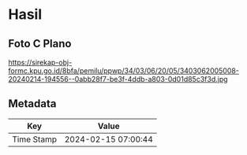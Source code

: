 # Hasil

## Foto C Plano

https://sirekap-obj-formc.kpu.go.id/8bfa/pemilu/ppwp/34/03/06/20/05/3403062005008-20240214-194556--0abb28f7-be3f-4ddb-a803-0d01d85c3f3d.jpg


## Metadata

| Key        | Value               |
| ---------- | ------------------- |
| Time Stamp | 2024-02-15 07:00:44 |



